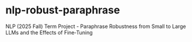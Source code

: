 # nlp-robust-paraphrase
NLP (2025 Fall) Term Project - Paraphrase Robustness from Small to Large LLMs and the Effects of Fine‑Tuning
